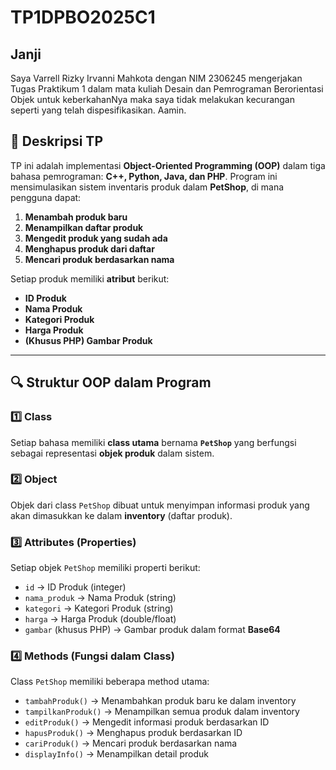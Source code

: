 # TP1DPBO2025C1
 
## Janji
Saya Varrell Rizky Irvanni Mahkota dengan NIM 2306245 mengerjakan Tugas Praktikum 1 dalam mata kuliah Desain dan Pemrograman Berorientasi Objek untuk keberkahanNya maka saya tidak melakukan kecurangan seperti yang telah dispesifikasikan. Aamin.

## 📌 Deskripsi TP  
TP ini adalah implementasi **Object-Oriented Programming (OOP)** dalam tiga bahasa pemrograman: **C++, Python, Java, dan PHP**. Program ini mensimulasikan sistem inventaris produk dalam **PetShop**, di mana pengguna dapat:

1. **Menambah produk baru**  
2. **Menampilkan daftar produk**  
3. **Mengedit produk yang sudah ada**  
4. **Menghapus produk dari daftar**  
5. **Mencari produk berdasarkan nama**  

Setiap produk memiliki **atribut** berikut:  
- **ID Produk**  
- **Nama Produk**  
- **Kategori Produk**  
- **Harga Produk**  
- **(Khusus PHP) Gambar Produk**  

---

## 🔍 Struktur OOP dalam Program    

### 1️⃣ Class  
Setiap bahasa memiliki **class utama** bernama **`PetShop`** yang berfungsi sebagai representasi **objek produk** dalam sistem.  

### 2️⃣ Object  
Objek dari class `PetShop` dibuat untuk menyimpan informasi produk yang akan dimasukkan ke dalam **inventory** (daftar produk).

### 3️⃣ Attributes (Properties)  
Setiap objek `PetShop` memiliki properti berikut:  
- `id` → ID Produk (integer)  
- `nama_produk` → Nama Produk (string)  
- `kategori` → Kategori Produk (string)  
- `harga` → Harga Produk (double/float)  
- `gambar` (khusus PHP) → Gambar produk dalam format **Base64**  

### 4️⃣ Methods (Fungsi dalam Class)  
Class `PetShop` memiliki beberapa method utama:  
- `tambahProduk()` → Menambahkan produk baru ke dalam inventory  
- `tampilkanProduk()` → Menampilkan semua produk dalam inventory  
- `editProduk()` → Mengedit informasi produk berdasarkan ID  
- `hapusProduk()` → Menghapus produk berdasarkan ID  
- `cariProduk()` → Mencari produk berdasarkan nama  
- `displayInfo()` → Menampilkan detail produk  

